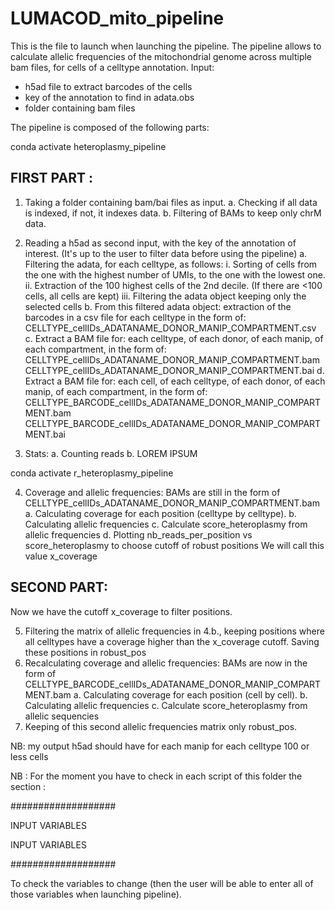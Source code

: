 # LUMACOD_mito_pipeline

This is the file to launch when launching the pipeline.
The pipeline allows to calculate allelic frequencies of the mitochondrial genome
across multiple bam files, for cells of a celltype annotation.
Input: 
  - h5ad file to extract barcodes of the cells
  - key of the annotation to find in adata.obs
  - folder containing bam files

The pipeline is composed of the following parts:

conda activate heteroplasmy_pipeline
## FIRST PART : 
1. Taking a folder containing bam/bai files as input.
   a. Checking if all data is indexed, if not, it indexes data.
   b. Filtering of BAMs to keep only chrM data.

2. Reading a h5ad as second input, with the key of the annotation of interest. 
   (It's up to the user to filter data before using the pipeline)
   a. Filtering the adata, for each celltype, as follows:
      i. Sorting of cells from the one with the highest number of UMIs, to the one with the lowest one.
      ii. Extraction of the 100 highest cells of the 2nd decile.
          (If there are <100 cells, all cells are kept)
      iii. Filtering the adata object keeping only the selected cells
   b. From this filtered adata object: extraction of the barcodes in a csv file for each celltype in the form of: 
      CELLTYPE_cellIDs_ADATANAME_DONOR_MANIP_COMPARTMENT.csv
   c. Extract a BAM file for: 
      each celltype, of each donor, of each manip, of each compartment, in the form of:
      CELLTYPE_cellIDs_ADATANAME_DONOR_MANIP_COMPARTMENT.bam
      CELLTYPE_cellIDs_ADATANAME_DONOR_MANIP_COMPARTMENT.bai
   d. Extract a BAM file for:
      each cell, of each celltype, of each donor, of each manip, of each compartment, in the form of:
      CELLTYPE_BARCODE_cellIDs_ADATANAME_DONOR_MANIP_COMPARTMENT.bam
      CELLTYPE_BARCODE_cellIDs_ADATANAME_DONOR_MANIP_COMPARTMENT.bai
3. Stats:
   a. Counting reads
   b. LOREM IPSUM

conda activate r_heteroplasmy_pipeline

4. Coverage and allelic frequencies:
   BAMs are still in the form of CELLTYPE_cellIDs_ADATANAME_DONOR_MANIP_COMPARTMENT.bam
   a. Calculating coverage for each position (celltype by celltype).
   b. Calculating allelic frequencies
   c. Calculate score_heteroplasmy from allelic frequencies
   d. Plotting nb_reads_per_position vs score_heteroplasmy to choose cutoff of robust positions
      We will call this value x_coverage

## SECOND PART:
Now we have the cutoff x_coverage to filter positions.

5. Filtering the matrix of allelic frequencies in 4.b., keeping positions where all celltypes
   have a coverage higher than the x_coverage cutoff. Saving these positions in robust_pos
6. Recalculating coverage and allelic frequencies:
   BAMs are now in the form of CELLTYPE_BARCODE_cellIDs_ADATANAME_DONOR_MANIP_COMPARTMENT.bam
   a. Calculating coverage for each position (cell by cell).
   b. Calculating allelic frequencies
   c. Calculate score_heteroplasmy from allelic sequencies
7. Keeping of this second allelic frequencies matrix only robust_pos.

NB: my output h5ad should have for each manip for each celltype 100 or less cells

NB :
For the moment you have to check in each script of this folder the section :

###################

INPUT VARIABLES 

INPUT VARIABLES

###################

To check the variables to change (then the user will be able to enter all of
those variables when launching pipeline).



